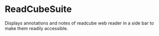 # ReadCubeSuite
Displays annotations and notes of readcube web reader in a side bar to make them readily accessible.
